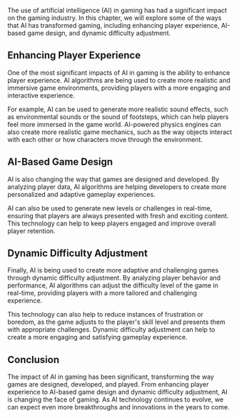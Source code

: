 
The use of artificial intelligence (AI) in gaming has had a significant impact on the gaming industry. In this chapter, we will explore some of the ways that AI has transformed gaming, including enhancing player experience, AI-based game design, and dynamic difficulty adjustment.

Enhancing Player Experience
---------------------------

One of the most significant impacts of AI in gaming is the ability to enhance player experience. AI algorithms are being used to create more realistic and immersive game environments, providing players with a more engaging and interactive experience.

For example, AI can be used to generate more realistic sound effects, such as environmental sounds or the sound of footsteps, which can help players feel more immersed in the game world. AI-powered physics engines can also create more realistic game mechanics, such as the way objects interact with each other or how characters move through the environment.

AI-Based Game Design
--------------------

AI is also changing the way that games are designed and developed. By analyzing player data, AI algorithms are helping developers to create more personalized and adaptive gameplay experiences.

AI can also be used to generate new levels or challenges in real-time, ensuring that players are always presented with fresh and exciting content. This technology can help to keep players engaged and improve overall player retention.

Dynamic Difficulty Adjustment
-----------------------------

Finally, AI is being used to create more adaptive and challenging games through dynamic difficulty adjustment. By analyzing player behavior and performance, AI algorithms can adjust the difficulty level of the game in real-time, providing players with a more tailored and challenging experience.

This technology can also help to reduce instances of frustration or boredom, as the game adjusts to the player's skill level and presents them with appropriate challenges. Dynamic difficulty adjustment can help to create a more engaging and satisfying gameplay experience.

Conclusion
----------

The impact of AI in gaming has been significant, transforming the way games are designed, developed, and played. From enhancing player experience to AI-based game design and dynamic difficulty adjustment, AI is changing the face of gaming. As AI technology continues to evolve, we can expect even more breakthroughs and innovations in the years to come.
